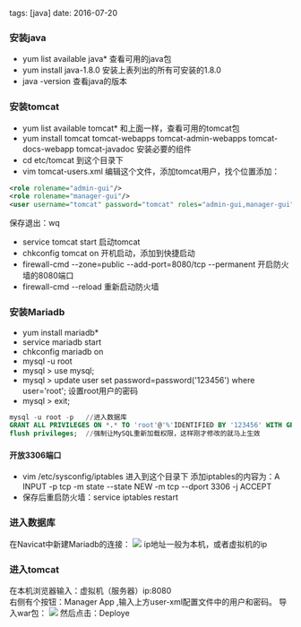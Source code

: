 tags: [java] date: 2016-07-20


### 安装java
* yum list available java* 查看可用的java包
* yum install java-1.8.0  安装上表列出的所有可安装的1.8.0
* java -version 查看java的版本

### 安装tomcat
* yum list available tomcat* 和上面一样，查看可用的tomcat包
* yum install  tomcat tomcat-webapps tomcat-admin-webapps tomcat-docs-webapp tomcat-javadoc 安装必要的组件
* cd etc/tomcat    到这个目录下
* vim tomcat-users.xml 编辑这个文件，添加tomcat用户，找个位置添加：
```xml
<role rolename="admin-gui"/>
<role rolename="manager-gui"/>
<user username="tomcat" password="tomcat" roles="admin-gui,manager-gui"/>
```
<!-- more -->

保存退出：wq

* service tomcat start  启动tomcat
* chkconfig tomcat on  开机启动，添加到快捷启动
* firewall-cmd --zone=public --add-port=8080/tcp --permanent 开启防火墙的8080端口
* firewall-cmd --reload 重新启动防火墙

### 安装Mariadb
* yum  install mariadb*
* service mariadb start
* chkconfig mariadb on
* mysql -u root
* mysql > use mysql;
* mysql > update user set password=password('123456') where user='root'; 设置root用户的密码
* mysql > exit;

```sql
mysql -u root -p   //进入数据库
GRANT ALL PRIVILEGES ON *.* TO 'root'@'%'IDENTIFIED BY '123456' WITH GRANT OPTION;     //让所有同一网段访问此数据库。
flush privileges;  //强制让MySQL重新加载权限，这样刚才修改的就马上生效
```
#### 开放3306端口
*  vim /etc/sysconfig/iptables 进入到这个目录下 添加iptables的内容为：A INPUT -p tcp -m state --state NEW -m tcp --dport 3306 -j ACCEPT
*  保存后重启防火墙：service iptables restart

### 进入数据库
在Navicat中新建Mariadb的连接：
![](http://7xs1eq.com1.z0.glb.clouddn.com/Maria%20DB%20%E8%BF%9E%E6%8E%A5%E5%B1%9E%E6%80%A7.png)
ip地址一般为本机，或者虚拟机的ip

### 进入tomcat
在本机浏览器输入：虚拟机（服务器）ip:8080  
右侧有个按钮：Manager App ,输入上方user-xml配置文件中的用户和密码。
导入war包：
![](http://7xs1eq.com1.z0.glb.clouddn.com/inputWar.png)
然后点击：Deploye